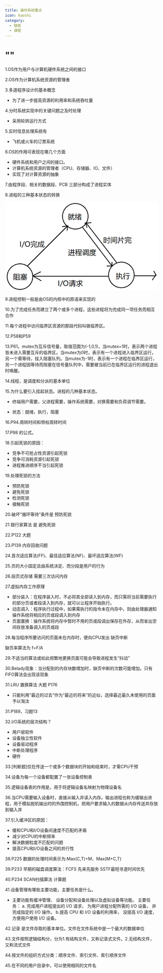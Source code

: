 ```yaml
---
title: 操作系统重点
icon: kaoshi
category:
  - 随笔
  - 课程
---
```

# ""


1.OS作为用户与计算机硬件系统之间的接口



2.OS作为计算机系统资源的管理者



3.多道程序设计的基本概念	

* 为了进一步提高资源的利用率和系统吞吐量



4.分时系统实现中的关键问题之及时处理

* 采用轮转运行方式



5.实时信息处理系统有

* 飞机或火车的订票系统



6.OS的作用可表现在哪几个方面

- 硬件系统和用户之间的接口。
- 计算机系统资源的管理者（CPU、存储器、IO、文件）
- 实现了对计算资源的抽象



7.由程序段、相关的数据段、PCB 三部分构成了进程实体



8.进程的三种基本状态的转换

![image-20230220100725219](/assets/images/image-20230220100725219.png)



9.进程控制一般是由OS的内核中的原语来实现的



10.为了完成任务而建立了两个或多个进程，这些进程将为完成同一项任务而相互合作



11.每个进程中访问临界区资源的那段代码叫做临界区。



12.P58和P59



13.P61。mutex为互斥信号量，取值范围为(-1,0,1)，当mutex=1时，表示两个进程皆未进入需要互斥的临界区。当mutex为0时，表示有一个进程进入临界区运行，另一个需等待，挂入阻塞队列。当mutex为-1时，表示有一个进程在临界区运行，另一个进程因等待而阻塞在信号量队列中，需要被当前已在临界区运行的进程退出时唤醒。



14.线程，是调度和分派的基本单位



15.为什么要引入挂起状态。进程的几种基本状态。

*    终端用户需要，父进程需要，操作系统需要，对换需要和负荷调节需要。

* 状态：就绪，执行，阻塞



16.P94.周转时间和带权周转时间



17.P98 的公式。



18.引起死锁的原因：

* 竞争不可抢占性资源引起死锁
* 竞争可消耗资源引起死锁
* 进程推进顺序不当引起死锁



19.处理死锁的方法

* 预防死锁
* 避免死锁
* 检测死锁
* 接触死锁



20.破坏“循环等待”条件是 预防死锁



21.银行家算法 是 避免死锁



22.P122 大题



23.P139  内存回收问题



24.首次适应算法(FF)、最佳适应算法(NF)、最坏适应算法(WF)



25.页的大小固定且由系统决定、而分段是用户的行为



26.段页式存储 需要三次访问内存



27.虚拟内存工作原理

* 部分装入：在程序装入时，不必将其全部读入到内存，而只需将当前需要执行的部分页或者段读入到内存，就可以让程序开始执行。
* 动态调入：程序执行过程中，如果需执行的指令未在内存中，则由处理器通知操作系统将相应的页或段调入到内存
* 页面置换：操作系统将内存中暂时不用的页或段调出保存在外存，从而省出空间存放准备调入的页或段



28.每当程序所要访问的页面未在内存时，便向CPU发出  缺页中断

缺页率算法为  f=F/A



29.不适当的算法或如此频繁地更换页面可能会导致进程发生“抖动”



30.Belady现象：当分配到的内存块数增加时，缺页中断的次数可能增加。只有FIFO算法会出现该现象



31.LRU 置换算法 大题	P176

* 只能利用“最近的过去”作为“最近的将来”的近似，选择最近最久未使用的页面予以淘汰



31.P189，习题13



32.I/O系统的层次结构？   

* 用户层软件
* 设备独立性软件
* 设备驱动程序
* 中断处理程序
* 硬件



33.[判断题]仅在传送一个或多个数据块的开始和结束时，才需CPU干预



34.设备为每一个设备都配置了一张设备控制表



35.逻辑设备表的作用是，用于将逻辑设备名映射为物理设备名



36.当CPU需要输入设备时，直接从输入井读入内存。输出进程也称为缓输出进程，用于模拟脱机输出时的外围控制机，把用户要求输入的数据从内存传送并存放到输入井



37.引入缓冲区的原因：

* 缓和CPU和I/O设备间速度不匹配的矛盾
* 减少对CPU的中断频率
* 解决数据粒度不匹配的问题
* 提高CPU和I/O设备之间的并行性



38.P225 数据的处理时间表示为:Max(C,T)+M、Max(M+C,T)



39.P233 早期的磁盘调度算法：FCFS 先来先服务	SSTF最短寻道时间优先



40.P234 SCAN扫描算法  计算题



41.设备管理有哪些主要功能，主要任务是什么。

* 主要功能有缓冲管理、 设备分配和设备处理以及虚拟设备等功能。 主要任务： a. 完成用户进程提出的 I/O 请求， 为用户进程分配所需的 I/O 设备， 并完成指定的 I/O 操作。 b.提高 CPU 和 I/O 设备的利用率， 没提高 I/O 速度， 方便用户使用 I/O 设备。



42.记录  是文件存取的基本单位。文件在文件系统中是一个最大的数据单位



43.文件按照逻辑结构分，分为1.有结构文件，又称记录式文件。2.无结构文件，又称流式文件



44.按文件的组织方式分类：顺序文件、索引文件、索引顺序文件



45.在不同的用户目录中，可以使用相同的文件名